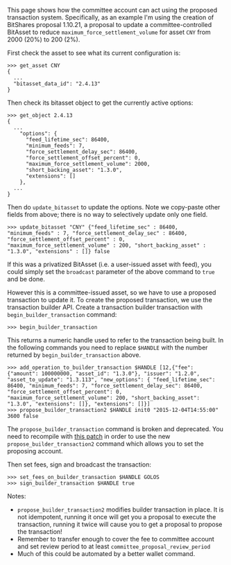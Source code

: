 
This page shows how the committee account can act using the proposed
transaction system.  Specifically, as an example I'm using the
creation of BitShares proposal 1.10.21, a proposal to update a
committee-controlled BitAsset to reduce `maximum_force_settlement_volume`
for asset `CNY` from 2000 (20%) to 200 (2%).

First check the asset to see what its current configuration is:

    >>> get_asset CNY
    {
      ...
      "bitasset_data_id": "2.4.13"
    }

Then check its bitasset object to get the currently active options:

    >>> get_object 2.4.13
    {
      ...
        "options": {
          "feed_lifetime_sec": 86400,
          "minimum_feeds": 7,
          "force_settlement_delay_sec": 86400,
          "force_settlement_offset_percent": 0,
          "maximum_force_settlement_volume": 2000,
          "short_backing_asset": "1.3.0",
          "extensions": []
        },
      ...
    }

Then do `update_bitasset` to update the options.  Note we copy-paste
other fields from above; there is no way to selectively update only one field.

    >>> update_bitasset "CNY" {"feed_lifetime_sec" : 86400, "minimum_feeds" : 7, "force_settlement_delay_sec" : 86400, "force_settlement_offset_percent" : 0, "maximum_force_settlement_volume" : 200, "short_backing_asset" : "1.3.0", "extensions" : []} false

If this was a privatized BitAsset (i.e. a user-issued asset with feed),
you could simply set the `broadcast` parameter of the above command to
`true` and be done.

However this is a committee-issued asset, so we have to use a proposed
transaction to update it.  To create the proposed transaction, we use
the transaction builder API.  Create a transaction builder
transaction with `begin_builder_transaction` command:

    >>> begin_builder_transaction

This returns a numeric handle used to refer to the transaction being built.
In the following commands you need to replace `$HANDLE` with the
number returned by `begin_builder_transaction` above.

    >>> add_operation_to_builder_transaction $HANDLE [12,{"fee": {"amount": 100000000, "asset_id": "1.3.0"}, "issuer": "1.2.0", "asset_to_update": "1.3.113", "new_options": { "feed_lifetime_sec": 86400, "minimum_feeds": 7, "force_settlement_delay_sec": 86400, "force_settlement_offset_percent": 0, "maximum_force_settlement_volume": 200, "short_backing_asset": "1.3.0", "extensions": []}, "extensions": []}]
    >>> propose_builder_transaction2 $HANDLE init0 "2015-12-04T14:55:00" 3600 false

The `propose_builder_transaction` command is broken and deprecated.  You
need to recompile with
[this patch](https://github.com/cryptonomex/graphene/commit/7a5c5c476d9762cbba1d745447191523ca5cd601)
in order to use the new `propose_builder_transaction2` command which allows you to set the proposing account.

Then set fees, sign and broadcast the transaction:

    >>> set_fees_on_builder_transaction $HANDLE GOLOS
    >>> sign_builder_transaction $HANDLE true

Notes:

- `propose_builder_transaction2` modifies builder transaction in place.  It is not idempotent, running it once will get you a proposal to execute the transaction, running it twice will cause you to get a proposal to propose the transaction!
- Remember to transfer enough to cover the fee to committee account and set review period to at least `committee_proposal_review_period`
- Much of this could be automated by a better wallet command.
